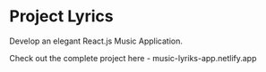 # Project Lyrics

Develop an elegant React.js Music Application. 

Check out the complete project here - music-lyriks-app.netlify.app

